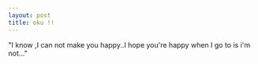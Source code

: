 ```yaml
---
layout: post
title: oku !! 
---
```


"I know ,I can not make you happy..I hope you're happy when I go to is i'm
not..."
